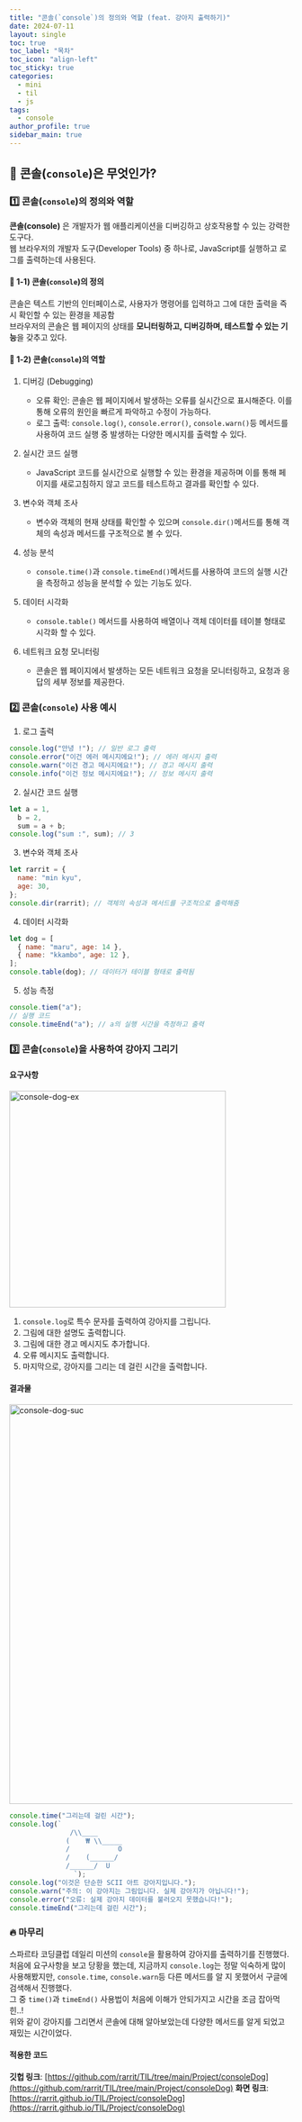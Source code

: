 ```yaml
---
title: "콘솔(`console`)의 정의와 역할 (feat. 강아지 출력하기)"
date: 2024-07-11
layout: single
toc: true
toc_label: "목차"
toc_icon: "align-left"
toc_sticky: true
categories:
  - mini
  - til
  - js
tags:
  - console
author_profile: true
sidebar_main: true
---
```


## :ledger: 콘솔(`console`)은 무엇인가?

### :one: 콘솔(`console`)의 정의와 역할

**콘솔(console)** 은 개발자가 웹 애플리케이션을 디버깅하고 상호작용할 수 있는 강력한 도구다.<br/>
웹 브라우저의 개발자 도구(Developer Tools) 중 하나로, JavaScript를 실행하고 로그를 출력하는데 사용된다.

#### :pushpin: 1-1) 콘솔(`console`)의 정의

콘솔은 텍스트 기반의 인터페이스로, 사용자가 명령어를 입력하고 그에 대한 출력을 즉시 확인할 수 있는 환경을 제공함<br/>
브라우저의 콘솔은 웹 페이지의 상태를 **모니터링하고, 디버깅하며, 테스트할 수 있는 기능**을 갖추고 있다.

#### :pushpin: 1-2) 콘솔(`console`)의 역할

1. 디버깅 (Debugging)

   - 오류 확인: 콘솔은 웹 페이지에서 발생하는 오류를 실시간으로 표시해준다. 이를 통해 오류의 원인을 빠르게 파악하고 수정이 가능하다.
   - 로그 출력: `console.log()`, `console.error()`, `console.warn()`등 메서드를 사용하여 코드 실행 중 발생하는 다양한 메시지를 출력할 수 있다.

2. 실시간 코드 실행

   - JavaScript 코드를 실시간으로 실행할 수 있는 환경을 제공하며 이를 통해 페이지를 새로고침하지 않고 코드를 테스트하고 결과를 확인할 수 있다.

3. 변수와 객체 조사

   - 변수와 객체의 현재 상태를 확인할 수 있으며 `console.dir()`메서드를 통해 객체의 속성과 메서드를 구조적으로 볼 수 있다.

4. 성능 분석

   - `console.time()`과 `console.timeEnd()`메서드를 사용하여 코드의 실행 시간을 측정하고 성능을 분석할 수 있는 기능도 있다.

5. 데이터 시각화

   - `console.table()` 메서드를 사용하여 배열이나 객체 데이터를 테이블 형태로 시각화 할 수 있다.

6. 네트워크 요청 모니터링
   - 콘솔은 웹 페이지에서 발생하는 모든 네트워크 요청을 모니터링하고, 요청과 응답의 세부 정보를 제공한다.

### :two: 콘솔(`console`) 사용 예시

1. 로그 출력

```javascript
console.log("안녕 !"); // 일반 로그 출력
console.error("이건 에러 메시지에요!"); // 에러 메시지 출력
console.warn("이건 경고 메시지에요!"); // 경고 메시지 출력
console.info("이건 정보 메시지에요!"); // 정보 메시지 출력
```

2. 실시간 코드 실행

```javascript
let a = 1,
  b = 2,
  sum = a + b;
console.log("sum :", sum); // 3
```

3. 변수와 객체 조사

```javascript
let rarrit = {
  name: "min kyu",
  age: 30,
};
console.dir(rarrit); // 객체의 속성과 메서드를 구조적으로 출력해줌
```

4. 데이터 시각화

```javascript
let dog = [
  { name: "maru", age: 14 },
  { name: "kkambo", age: 12 },
];
console.table(dog); // 데이터가 테이블 형태로 출력됨
```

5. 성능 측정

```javascript
console.tiem("a");
// 실행 코드
console.timeEnd("a"); // a의 실행 시간을 측정하고 출력
```

### :three: 콘솔(`console`)을 사용하여 강아지 그리기

#### 요구사항

<img width="385" alt="console-dog-ex" src="https://github.com/rarrit/TIL/assets/94345781/6bc5bd45-3c06-4737-9489-c2cbe135e8a9"><br/>

1. `console.log`로 특수 문자를 출력하여 강아지를 그립니다.
2. 그림에 대한 설명도 출력합니다.
3. 그림에 대한 경고 메시지도 추가합니다.
4. 오류 메시지도 출력합니다.
5. 마지막으로, 강아지를 그리는 데 걸린 시간을 출력합니다.

#### 결과물

<img width="710" alt="console-dog-suc" src="https://github.com/rarrit/TIL/assets/94345781/fc2d6d06-49d9-4a71-944a-3435214da098">

```javascript
console.time("그리는데 걸린 시간");
console.log(`
               /\\____
              (    ₩ \\_____
              /            O
              /    (______/
              /______/  U
                `);
console.log("이것은 단순한 SCII 아트 강아지입니다.");
console.warn("주의: 이 강아지는 그림입니다. 실제 강아지가 아닙니다!");
console.error("오류: 실제 강아지 데이터를 불러오지 못했습니다!");
console.timeEnd("그리는데 걸린 시간");
```

### :fire: 마무리

스파르타 코딩클럽 데일리 미션의 `console`을 활용하여 강아지를 출력하기를 진행했다.<br/>
처음에 요구사항을 보고 당황을 했는데, 지금까지 `console.log`는 정말 익숙하게 많이 사용해봤지만, `console.time`, `console.warn`등 다른 메서드를 알 지 못했어서 구글에 검색해서 진행했다.<br/>
그 중 `time()`과 `timeEnd()` 사용법이 처음에 이해가 안되가지고 시간을 조금 잡아먹힌..!<br/>
위와 같이 강아지를 그리면서 콘솔에 대해 알아보았는데 다양한 메서드를 알게 되었고 재밌는 시간이었다.

#### 적용한 코드

**깃헙 링크**: [https://github.com/rarrit/TIL/tree/main/Project/consoleDog](https://github.com/rarrit/TIL/tree/main/Project/consoleDog)
**화면 링크**: [https://rarrit.github.io/TIL/Project/consoleDog](https://rarrit.github.io/TIL/Project/consoleDog)
